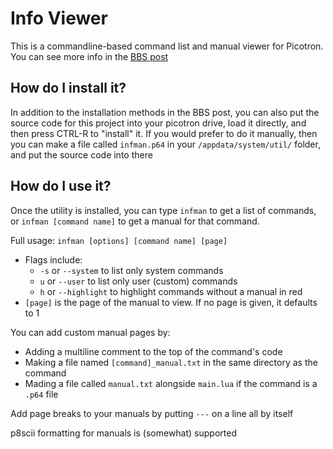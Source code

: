 # Info Viewer
This is a commandline-based command list and manual viewer for Picotron.
You can see more info in the [BBS post](https://www.lexaloffle.com/bbs/?tid=140840)

## How do I install it?
In addition to the installation methods in the BBS post, you can also put the source code for this project into your picotron drive, load it directly, and then press CTRL-R to "install" it.
If you would prefer to do it manually, then you can make a file called `infman.p64` in your `/appdata/system/util/` folder, and put the source code into there

## How do I use it?
Once the utility is installed, you can type `infman` to get a list of commands, or `infman [command name]` to get a manual for that command.

Full usage: `infman [options] [command name] [page]`
- Flags include:
    - `-s` or `--system` to list only system commands
    - `u` or `--user` to list only user (custom) commands
    - `h` or `--highlight` to highlight commands without a manual in red
- `[page]` is the page of the manual to view. If no page is given, it defaults to 1


You can add custom manual pages by:
- Adding a multiline comment to the top of the command's code
- Making a file named `[command]_manual.txt` in the same directory as the command
- Mading a file called `manual.txt` alongside `main.lua` if the command is a `.p64` file

Add page breaks to your manuals by putting `---` on a line all by itself

p8scii formatting for manuals is (somewhat) supported
